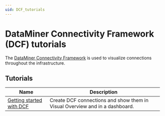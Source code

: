 ```yaml
---
uid: DCF_tutorials
---
```


# DataMiner Connectivity Framework (DCF) tutorials

The [DataMiner Connectivity Framework](xref:About_the_DataMiner_Connectivity_Framework) is used to visualize connections throughout the infrastructure.

## Tutorials

| Name | Description |
|--|--|
| [Getting started with DCF](xref:getting_started_dataminer_connectivity_framework) | Create DCF connections and show them in Visual Overview and in a dashboard. |
